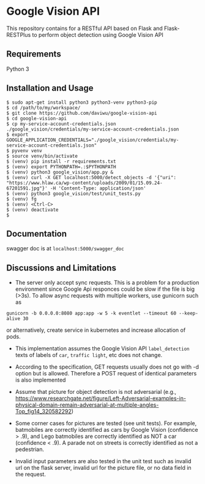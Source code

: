 # Google Vision API

This repository contains for a RESTful API based on Flask and Flask-RESTPlus to perform object detection using Google Vision API

## Requirements
Python 3

## Installation and Usage

```
$ sudo apt-get install python3 python3-venv python3-pip
$ cd /path/to/my/workspace/
$ git clone https://github.com/daviwu/google-vision-api
$ cd google-vision-api
$ cp my-service-account-credentials.json ./google_vision/credentials/my-service-account-credentials.json
$ export GOOGLE_APPLICATION_CREDENTIALS="./google_vision/credentials/my-service-account-credentials.json"
$ pyvenv venv
$ source venv/bin/activate
$ (venv) pip install -r requirements.txt
$ (venv) export PYTHONPATH=.:$PYTHONPATH
$ (venv) python3 google_vision/app.py &
$ (venv) curl -X GET localhost:5000/detect_objects -d '{"uri": "https://www.hlaw.ca/wp-content/uploads/2009/01/15.09.24-67201591.jpg"}' -H 'Content-Type: application/json'
$ (venv) python3 google_vision/test/unit_tests.py
$ (venv) fg
$ (venv) <Ctrl-C>
$ (venv) deactivate
$
```

## Documentation
swagger doc is at `localhost:5000/swagger_doc`

## Discussions and Limitations

* The server only accept sync requests. This is a problem for a production environment since Google Api responces could be slow if the file is big (>3s). To allow async requests with multiple workers, use gunicorn such as
```
gunicorn -b 0.0.0.0:8080 app:app -w 5 -k eventlet --timeout 60 --keep-alive 30
```
or alternatively, create service in kubernetes and increase allocation of pods.

* This implementation assumes the Google Vision API `label_detection` texts of labels of `car`, `traffic light`, etc does not change.

* According to the specification, GET requests usually does not go with -d option but is allowed. Therefore a POST request of identical parameters is also implemented

* Assume that picture for object detection is not adversarial (e.g., https://www.researchgate.net/figure/Left-Adversarial-examples-in-physical-domain-remain-adversarial-at-multiple-angles-Top_fig14_320582292)

* Some corner cases for pictures are tested (see unit tests). For example, batmobiles are correctly identified as cars by Google Vision (confidence > .9), and Lego batmobiles are correctly identified as NOT a car (confidence < .9). A parade not on streets is correctly identified as not a pedestrian.

* Invalid input parameters are also tested in the unit test such as invalid url on the flask server, invalid url for the picture file, or no data field in the request.
